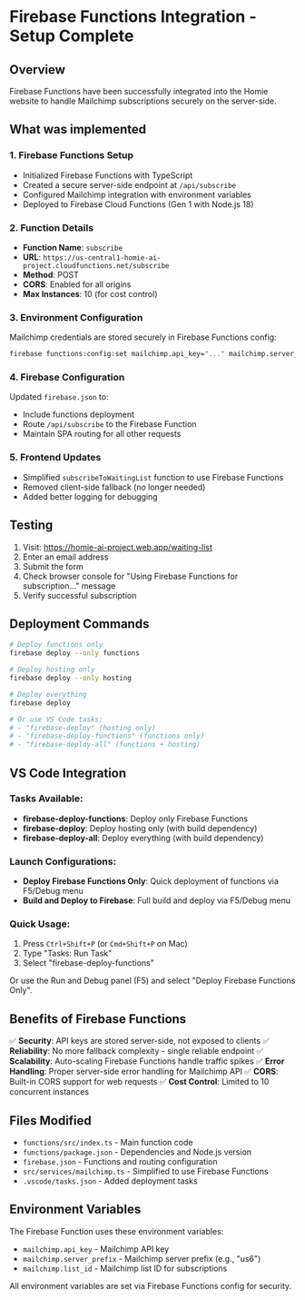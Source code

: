 # Firebase Functions Integration - Setup Complete

## Overview
Firebase Functions have been successfully integrated into the Homie website to handle Mailchimp subscriptions securely on the server-side.

## What was implemented

### 1. Firebase Functions Setup
- Initialized Firebase Functions with TypeScript
- Created a secure server-side endpoint at `/api/subscribe`
- Configured Mailchimp integration with environment variables
- Deployed to Firebase Cloud Functions (Gen 1 with Node.js 18)

### 2. Function Details
- **Function Name**: `subscribe`
- **URL**: `https://us-central1-homie-ai-project.cloudfunctions.net/subscribe`
- **Method**: POST
- **CORS**: Enabled for all origins
- **Max Instances**: 10 (for cost control)

### 3. Environment Configuration
Mailchimp credentials are stored securely in Firebase Functions config:
```bash
firebase functions:config:set mailchimp.api_key="..." mailchimp.server_prefix="us6" mailchimp.list_id="..."
```

### 4. Firebase Configuration
Updated `firebase.json` to:
- Include functions deployment
- Route `/api/subscribe` to the Firebase Function
- Maintain SPA routing for all other requests

### 5. Frontend Updates
- Simplified `subscribeToWaitingList` function to use Firebase Functions
- Removed client-side fallback (no longer needed)
- Added better logging for debugging

## Testing
1. Visit: https://homie-ai-project.web.app/waiting-list
2. Enter an email address
3. Submit the form
4. Check browser console for "Using Firebase Functions for subscription..." message
5. Verify successful subscription

## Deployment Commands
```bash
# Deploy functions only
firebase deploy --only functions

# Deploy hosting only
firebase deploy --only hosting

# Deploy everything
firebase deploy

# Or use VS Code tasks:
# - "firebase-deploy" (hosting only)
# - "firebase-deploy-functions" (functions only)
# - "firebase-deploy-all" (functions + hosting)
```

## VS Code Integration
### Tasks Available:
- **firebase-deploy-functions**: Deploy only Firebase Functions
- **firebase-deploy**: Deploy hosting only (with build dependency)
- **firebase-deploy-all**: Deploy everything (with build dependency)

### Launch Configurations:
- **Deploy Firebase Functions Only**: Quick deployment of functions via F5/Debug menu
- **Build and Deploy to Firebase**: Full build and deploy via F5/Debug menu

### Quick Usage:
1. Press `Ctrl+Shift+P` (or `Cmd+Shift+P` on Mac)
2. Type "Tasks: Run Task"
3. Select "firebase-deploy-functions"

Or use the Run and Debug panel (F5) and select "Deploy Firebase Functions Only".

## Benefits of Firebase Functions
✅ **Security**: API keys are stored server-side, not exposed to clients
✅ **Reliability**: No more fallback complexity - single reliable endpoint
✅ **Scalability**: Auto-scaling Firebase Functions handle traffic spikes
✅ **Error Handling**: Proper server-side error handling for Mailchimp API
✅ **CORS**: Built-in CORS support for web requests
✅ **Cost Control**: Limited to 10 concurrent instances

## Files Modified
- `functions/src/index.ts` - Main function code
- `functions/package.json` - Dependencies and Node.js version
- `firebase.json` - Functions and routing configuration
- `src/services/mailchimp.ts` - Simplified to use Firebase Functions
- `.vscode/tasks.json` - Added deployment tasks

## Environment Variables
The Firebase Function uses these environment variables:
- `mailchimp.api_key` - Mailchimp API key
- `mailchimp.server_prefix` - Mailchimp server prefix (e.g., "us6")
- `mailchimp.list_id` - Mailchimp list ID for subscriptions

All environment variables are set via Firebase Functions config for security.
